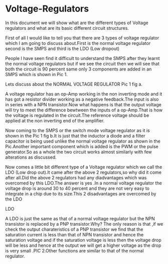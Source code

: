# Voltage-Regulators

  
In this document we will show what are the different types of Voltage regulators and what are its basic different circuit structures.

First of all I would like to tell you that there are 3 types of voltage regulator which I am going to discuss about.First is the normal voltage regulator second is the SMPS and third is the LDO (Low dropout)

People I have seen find it difficult to understand the SMPS after they learnt the normal voltage regulators but if we see the circuit then we will see that both the circuit is 90 percent same only 3 components are added in an SMPS which is shown in Pic 1.

Lets discuss about the  NORMAL VOLTAGE REGULATOR Pic 1 fig a.

A voltage regulator has an op-Amp working in the non inverting mode and it has got a resistor divider working as a negative feedback.The input is also in series with a NPN transistor.Now what happens is that the output voltage will try to meet the difference bewtween the inputs of a op-Amp.That is how the voltage is regulated in the circuit.The reference voltage should be applied at the non inverting end of the amplifier.

Now coming to the SMPS or the switch mode voltage regulator as it is shown in the Pic 1 fig b.It is just that the inductor a diode and a filter capacitor is being used unlike the normal voltage regulator as shown in the Pic.Another important component which is added is the PWM or the pulse generator.So as a whole the two circuit works almost similarly with few alterations as discussed.

Now comes a little bit different type of a Voltage regulator which we call the LDO (Low drop out).It came after the above 2 regulators,so why did it come after all.Did the above 2 regulators had any diadvantages which was overcomed by this LDO.The answer is yes .In a normal voltage regulator the voltage drop is around 30 to 40 percent and they are not very easy to integrate in a chip due to its size.This 2 disadvantages are overcomed by the LDO

LDO

A LDO is just the same as that of a normal voltage regulator but the NPN transistor is replaced by a PNP transistor.Why? The only reason is that ,if we check the output charateristics of a PNP transistor we find that the saturation current is less than that of NPN transistor and hence the saturation voltage and if the saturation voltage is less then the voltage drop will be less and hence at the output we will get a higher voltage as the drop is very small .PIC 2.Other functions are similar to that of the normal regulator.

